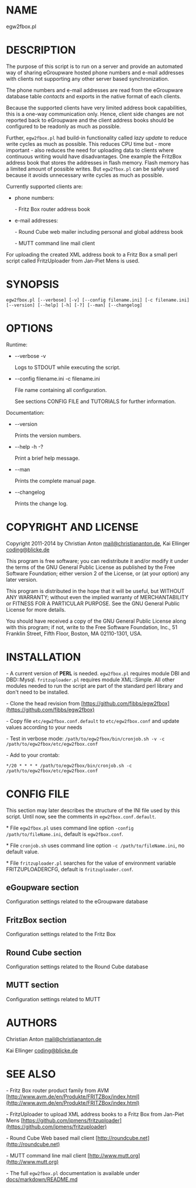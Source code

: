 # NAME

egw2fbox.pl

# DESCRIPTION

The purpose of this script is to run on a server and provide an automated way of sharing eGroupware 
hosted phone numbers and e-mail addresses with clients not supporting any other server based 
synchronization.

The phone numbers and e-mail addresses are read from the eGroupware database table _contacts_ and 
exports in the native format of each clients.

Because the supported clients have very limited address book capabilities, this is a one-way communication 
only. Hence, client side changes are not reported back to eGroupware and the client address books 
should be configured to be readonly as much as possible.

Further, `egw2fbox.pl` had build-in functionality called _lazy update_ to reduce write cycles as much as 
possible. This reduces CPU time but - more important - also reduces the need for uploading data to clients
where continuous writing would have disadvantages. One example the FritzBox address 
book that stores the addresses in flash memory. Flash memory has a limited amount of possible writes.
But `egw2fbox.pl` can be safely used because it avoids unnecessary write cycles as much as possible.

Currently supported clients are:

- phone numbers:

    \- Fritz Box router address book

- e-mail addresses:

    \- Round Cube web mailer including personal and global address book

    \- MUTT command line mail client

For uploading the created XML address book to a Fritz Box a small perl script called FritzUploader from Jan-Piet Mens is used.

# SYNOPSIS

`egw2fbox.pl [--verbose] [-v] [--config filename.ini] [-c filename.ini] [--version] [--help] [-h] [-?] [--man] [--changelog]`

# OPTIONS

Runtime:

- \--verbose -v

    Logs to STDOUT while executing the script.

- \--config filename.ini   -c filename.ini

    File name containing all configuration.

    See sections CONFIG FILE and TUTORIALS for further information.

Documentation:

- \--version

    Prints the version numbers.

- \--help -h -?

    Print a brief help message.

- \--man

    Prints the complete manual page.

- \--changelog

    Prints the change log.

# COPYRIGHT AND LICENSE

Copyright 2011-2014 by Christian Anton <mail@christiananton.de>, Kai Ellinger <coding@blicke.de>

This program is free software; you can redistribute it and/or modify
it under the terms of the GNU General Public License as published by
the Free Software Foundation; either version 2 of the License, or
(at your option) any later version.

This program is distributed in the hope that it will be useful,
but WITHOUT ANY WARRANTY; without even the implied warranty of
MERCHANTABILITY or FITNESS FOR A PARTICULAR PURPOSE.  See the
GNU General Public License for more details.

You should have received a copy of the GNU General Public License
along with this program; if not, write to the Free Software
Foundation, Inc., 51 Franklin Street, Fifth Floor, Boston,
MA 02110-1301, USA.

# INSTALLATION

\- A current version of __PERL__ is needed. `egw2fbox.pl` requires module DBI and DBD::Mysql. 
`fritzuploader.pl` requires module XML::Simple. All other modules needed to run the script 
are part of the standard perl library and don't need to be installed.

\- Clone the head revision from [https://github.com/fibbs/egw2fbox](https://github.com/fibbs/egw2fbox)

\- Copy file `etc/egw2fbox.conf.default` to `etc/egw2fbox.conf` and update values according to your needs

\- Test in verbose mode: `/path/to/egw2fbox/bin/cronjob.sh -v -c /path/to/egw2fbox/etc/egw2fbox.conf`

\- Add to your crontab:

`*/20 * * * * /path/to/egw2fbox/bin/cronjob.sh -c /path/to/egw2fbox/etc/egw2fbox.conf`

# CONFIG FILE

This section may later describes the structure of the INI file used by this script. 
Until now, see the comments in `egw2fbox.conf.default`.

\* File `egw2fbox.pl` uses command line option `-config /path/to/fileName.ini`, default is `egw2fbox.conf`.

\* File `cronjob.sh` uses command line option `-c /path/to/fileName.ini`, no default value.

\* File `fritzuploader.pl` searches for the value of environment variable FRITZUPLOADERCFG, default is `fritzuploader.conf`.

## eGoupware section

Configuration settings related to the eGroupware database

## FritzBox section

Configuration settings related to the Fritz Box

## Round Cube section

Configuration settings related to the Round Cube database

## MUTT section

Configuration settings related to MUTT

# AUTHORS

Christian Anton <mail@christiananton.de>

Kai Ellinger <coding@blicke.de>

# SEE ALSO

\- Fritz Box router product family from AVM [http://www.avm.de/en/Produkte/FRITZBox/index.html](http://www.avm.de/en/Produkte/FRITZBox/index.html)

\- FritzUploader to upload XML address books to a Fritz Box from Jan-Piet Mens [https://github.com/jpmens/fritzuploader](https://github.com/jpmens/fritzuploader) 

\- Round Cube Web based mail client [http://roundcube.net](http://roundcube.net)

\- MUTT command line mail client [http://www.mutt.org](http://www.mutt.org)

\- The full `egw2fbox.pl` documentation is available under [docs/markdown/README.md](docs/markdown/README.md)
